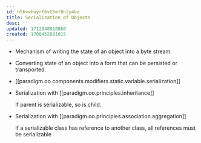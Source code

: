 ```yaml
---
id: h5kvwhuyrf6vt5mf0nly4bo
title: Serialization of Objects
desc: ''
updated: 1712948918860
created: 1708452881015
---
```



- Mechanism of writing the state of an object into a byte stream.
- Converting state of an object into a form that can be persisted or transported.
- [[paradigm.oo.components.modifiers.static.variable.serialization]]
- Serialization with [[paradigm.oo.principles.inheritance]]

    If parent is serializable, so is child.

- Serialization with [[paradigm.oo.principles.association.aggregation]]

    If a serializable class has reference to another class, all references must be serializable
